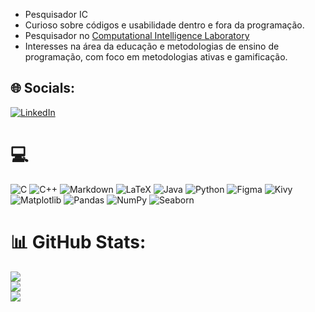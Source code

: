 - Pesquisador IC
- Curioso sobre códigos e usabilidade dentro e fora da programação.
- Pesquisador no [Computational Intelligence Laboratory](https://github.com/cilab-ufersa)
- Interesses na área da educação e metodologias de ensino de programação, com foco em metodologias ativas e gamificação.

## 🌐 Socials:
[![LinkedIn](https://img.shields.io/badge/LinkedIn-%230077B5.svg?logo=linkedin&logoColor=white)](https://linkedin.com/in/https://br.linkedin.com/in/andrey-sabino-b51945254) 

# 💻
![C](https://img.shields.io/badge/c-%2300599C.svg?style=for-the-badge&logo=c&logoColor=white) ![C++](https://img.shields.io/badge/c++-%2300599C.svg?style=for-the-badge&logo=c%2B%2B&logoColor=white) ![Markdown](https://img.shields.io/badge/markdown-%23000000.svg?style=for-the-badge&logo=markdown&logoColor=white) ![LaTeX](https://img.shields.io/badge/latex-%23008080.svg?style=for-the-badge&logo=latex&logoColor=white) ![Java](https://img.shields.io/badge/java-%23ED8B00.svg?style=for-the-badge&logo=openjdk&logoColor=white) ![Python](https://img.shields.io/badge/python-3670A0?style=for-the-badge&logo=python&logoColor=ffdd54) ![Figma](https://img.shields.io/badge/figma-%23F24E1E.svg?style=for-the-badge&logo=figma&logoColor=white) ![Kivy](https://img.shields.io/badge/kivy-%23000.svg?style=for-the-badge&logo=kivy&logoColor=white) ![Matplotlib](https://img.shields.io/badge/matplotlib-%23000000.svg?style=for-the-badge&logo=matplotlib&logoColor=white) ![Pandas](https://img.shields.io/badge/pandas-%23150458.svg?style=for-the-badge&logo=pandas&logoColor=white) ![NumPy](https://img.shields.io/badge/numpy-%23013243.svg?style=for-the-badge&logo=numpy&logoColor=white) ![Seaborn](https://img.shields.io/badge/seaborn-%23000.svg?style=for-the-badge&logo=seaborn&logoColor=white)
# 📊 GitHub Stats:
![](https://github-readme-stats.vercel.app/api?username=andreysabino&theme=city_light&hide_border=false&include_all_commits=false&count_private=false)<br/>
![](https://github-readme-streak-stats.herokuapp.com/?user=andreysabino&theme=city_light&hide_border=false)<br/>
![](https://github-readme-stats.vercel.app/api/top-langs/?username=andreysabino&theme=city_light&hide_border=false&include_all_commits=false&count_private=false&layout=compact)

<!-- Proudly created with GPRM ( https://gprm.itsvg.in ) -->
